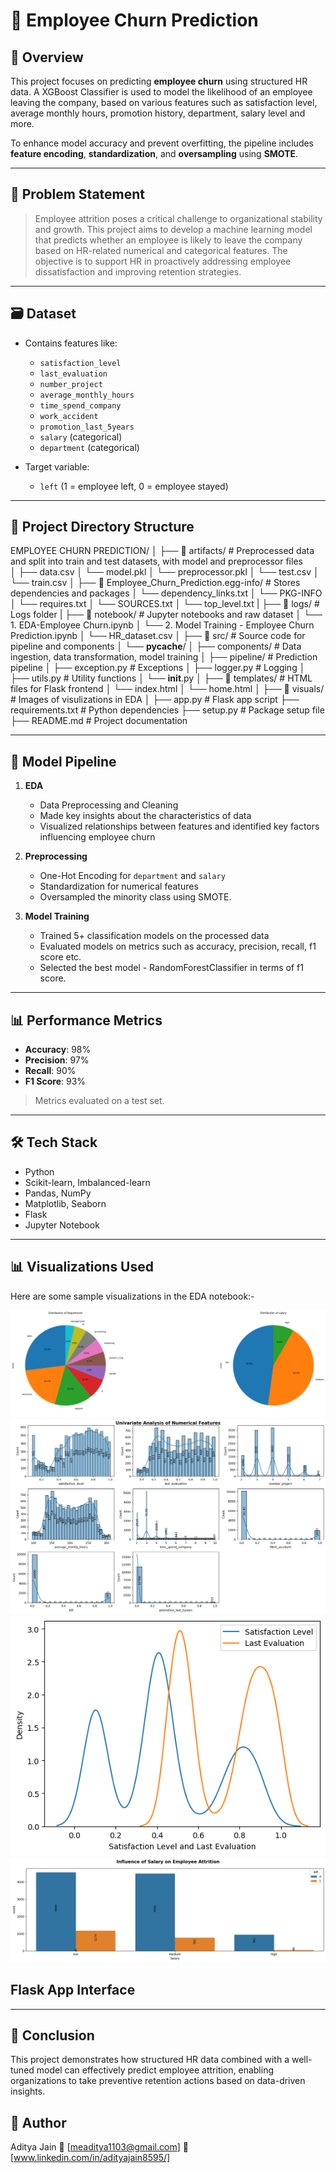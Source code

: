 # 🧠 Employee Churn Prediction

## 📘 Overview

This project focuses on predicting **employee churn** using structured HR data. A XGBoost Classifier is used to model the likelihood of an employee leaving the company, based on various features such as satisfaction level, average monthly hours, promotion history, department, salary level and more.

To enhance model accuracy and prevent overfitting, the pipeline includes **feature encoding**, **standardization**, and **oversampling** using **SMOTE**.

---

## 🎯 Problem Statement

> Employee attrition poses a critical challenge to organizational stability and growth. This project aims to develop a machine learning model that predicts whether an employee is likely to leave the company based on HR-related numerical and categorical features. The objective is to support HR in proactively addressing employee dissatisfaction and improving retention strategies.

---

## 🗃️ Dataset

- Contains features like:
  - `satisfaction_level`
  - `last_evaluation`
  - `number_project`
  - `average_monthly_hours`
  - `time_spend_company`
  - `work_accident`
  - `promotion_last_5years`
  - `salary` (categorical)
  - `department` (categorical)

- Target variable:
  - `left` (1 = employee left, 0 = employee stayed)

---

## 📁 Project Directory Structure

EMPLOYEE CHURN PREDICTION/
│
├── 📁 artifacts/           # Preprocessed data and split into train and test datasets, with model and preprocessor files              
│   ├── data.csv
│   └── model.pkl
│   └── preprocessor.pkl
│   └── test.csv
│   └── train.csv
│
├── 📁 Employee_Churn_Prediction.egg-info/                   # Stores dependencies and packages
│   └── dependency_links.txt
│   └── PKG-INFO
│   └── requires.txt
│   └── SOURCES.txt
│   └── top_level.txt
|
├── 📁 logs/            # Logs folder
|
├── 📁 notebook/                                               # Jupyter notebooks and raw dataset
│   └── 1. EDA-Employee Churn.ipynb
│   └── 2. Model Training - Employee Churn Prediction.ipynb
│   └── HR_dataset.csv
│
├── 📁 src/                       # Source code for pipeline and components
│   └── __pycache__/
│   ├── components/                # Data ingestion, data transformation, model training
│   ├── pipeline/                  # Prediction pipeline
│   ├── exception.py               # Exceptions
│   ├── logger.py                  # Logging
│   ├── utils.py                   # Utility functions
│   └── __init__.py
│
├── 📁 templates/                  # HTML files for Flask frontend
│   └── index.html
│   └── home.html
│
├── 📁 visuals/                   # Images of visulizations in EDA
│
├── app.py                         # Flask app script
├── requirements.txt               # Python dependencies
├── setup.py                       # Package setup file
├── README.md                      # Project documentation


---


## 🧪 Model Pipeline

1. **EDA**
   - Data Preprocessing and Cleaning
   - Made key insights about the characteristics of data
   - Visualized relationships between features and identified key factors influencing employee churn 
     
2. **Preprocessing**
   - One-Hot Encoding for `department` and `salary`
   - Standardization for numerical features
   - Oversampled the minority class using SMOTE.

3. **Model Training**
   - Trained 5+ classification models on the processed data
   - Evaluated models on metrics such as accuracy, precision, recall, f1 score etc.
   - Selected the best model - RandomForestClassifier in terms of f1 score.
   
---


## 📊 Performance Metrics

- **Accuracy**: 98%
- **Precision**: 97%
- **Recall**: 90%
- **F1 Score**: 93%

> Metrics evaluated on a test set.

---


## 🛠️ Tech Stack

- Python
- Scikit-learn, Imbalanced-learn
- Pandas, NumPy
- Matplotlib, Seaborn
- Flask
- Jupyter Notebook

---

## 📊 Visualizations Used

Here are some sample visualizations in the EDA notebook:-

![alt text](visuals/image.png)
![alt text](visuals/image-1.png)
![alt text](visuals/image-2.png)
![alt text](visuals/image-3.png)

## Flask App Interface


---


## 📌 Conclusion

This project demonstrates how structured HR data combined with a well-tuned model can effectively predict employee attrition, enabling organizations to take preventive retention actions based on data-driven insights.

## 👤 Author
Aditya Jain
📧 [meaditya1103@gmail.com]
🔗 [www.linkedin.com/in/adityajain8595/]

